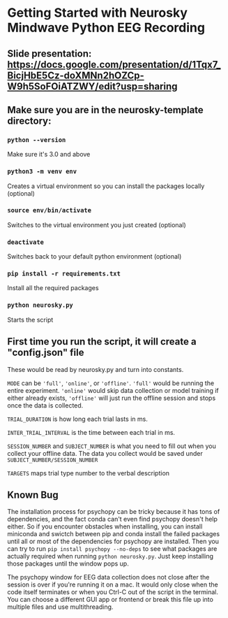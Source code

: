 # Getting Started with Neurosky Mindwave Python EEG Recording
## Slide presentation: https://docs.google.com/presentation/d/1Tqx7_BicjHbE5Cz-doXMNn2hOZCp-W9h5SoFOiATZWY/edit?usp=sharing
## Make sure you are in the neurosky-template directory:

### `python --version`

Make sure it's 3.0 and above

### `python3 -m venv env`

Creates a virtual environment so you can install the packages locally (optional)

### `source env/bin/activate`

Switches to the virtual environment you just created (optional)

### `deactivate`

Switches back to your default python environment (optional)

### `pip install -r requirements.txt`

Install all the required packages

### `python neurosky.py`

Starts the script

## First time you run the script, it will create a "config.json" file

These would be read by neurosky.py and turn into constants.

`MODE` can be `'full'`, `'online'`, or `'offline'`. `'full'` would be running the entire experiment. `'online'` would skip data collection or model training if either already exists, `'offline'` will just run the offline session and stops once the data is collected.

`TRIAL_DURATION` is how long each trial lasts in ms.

`INTER_TRIAL_INTERVAL` is the time between each trial in ms.

`SESSION_NUMBER` and `SUBJECT_NUMBER` is what you need to fill out when you collect your offline data. The data you collect would be saved under `SUBJECT_NUMBER/SESSION_NUMBER`

`TARGETS` maps trial type number to the verbal description

## Known Bug
The installation process for psychopy can be tricky because it has tons of dependencies, and the fact conda can't even find psychopy doesn't help either. So if you encounter obstacles when installing, you can install miniconda and swictch between pip and conda install the failed packages until all or most of the dependencies for psychopy are installed. Then you can try to run `pip install psychopy --no-deps` to see what packages are actually required when running `python neurosky.py`. Just keep installing those packages until the window pops up.

The psychopy window for EEG data collection does not close after the session is over if you're running it on a mac. It would only close when the code itself terminates or when you Ctrl-C out of the script in the terminal. You can choose a different GUI app or frontend or break this file up into multiple files and use multithreading.


